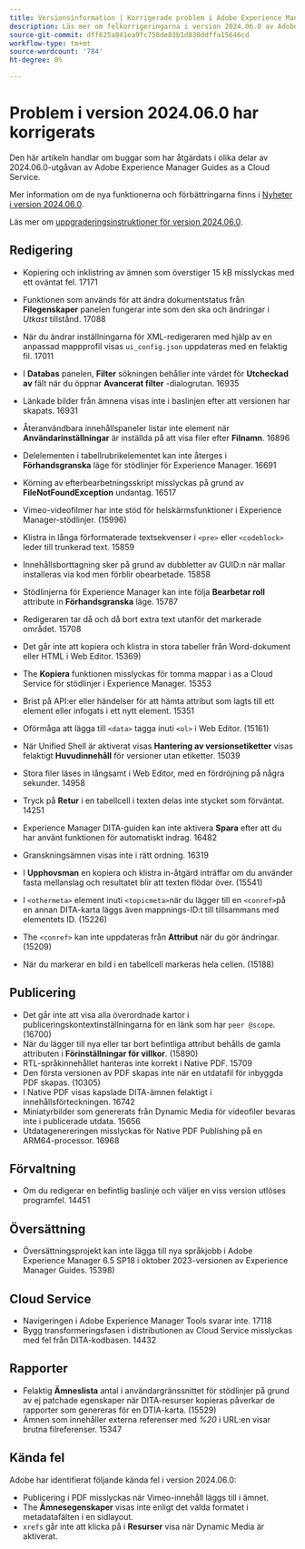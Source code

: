 ```yaml
---
title: Versionsinformation | Korrigerade problem i Adobe Experience Manager Guides, version 2024.06.0
description: Läs mer om felkorrigeringarna i version 2024.06.0 av Adobe Experience Manager Guides as a Cloud Service.
source-git-commit: dff625a841ea9fc758de83b1d830ddffa15646cd
workflow-type: tm+mt
source-wordcount: '784'
ht-degree: 0%

---
```



# Problem i version 2024.06.0 har korrigerats

Den här artikeln handlar om buggar som har åtgärdats i olika delar av 2024.06.0-utgåvan av Adobe Experience Manager Guides as a Cloud Service.

Mer information om de nya funktionerna och förbättringarna finns i [Nyheter i version 2024.06.0](whats-new-2024-06-0.md).

Läs mer om [uppgraderingsinstruktioner för version 2024.06.0](upgrade-instructions-2024-06-0.md).

## Redigering

- Kopiering och inklistring av ämnen som överstiger 15 kB misslyckas med ett oväntat fel. 17171
- Funktionen som används för att ändra dokumentstatus från  **Filegenskaper** panelen fungerar inte som den ska och ändringar i *Utkast* tillstånd. 17088
- När du ändrar inställningarna för XML-redigeraren med hjälp av en anpassad mappprofil visas `ui_config.json` uppdateras med en felaktig fil. 17011
- I **Databas** panelen, **Filter** sökningen behåller inte värdet för **Utcheckad av** fält när du öppnar **Avancerat filter** -dialogrutan. 16935
- Länkade bilder från ämnena visas inte i baslinjen efter att versionen har skapats. 16931
- Återanvändbara innehållspaneler listar inte element när **Användarinställningar** är inställda på att visa filer efter **Filnamn**. 16896
- Delelementen i tabellrubrikelementet kan inte återges i **Förhandsgranska** läge för stödlinjer för Experience Manager. 16691
- Körning av efterbearbetningsskript misslyckas på grund av **FileNotFoundException** undantag. 16517
- Vimeo-videofilmer har inte stöd för helskärmsfunktioner i Experience Manager-stödlinjer. (15996)
- Klistra in långa förformaterade textsekvenser i `<pre>` eller `<codeblock>` leder till trunkerad text. 15859
- Innehållsborttagning sker på grund av dubbletter av GUID:n när mallar installeras via kod men förblir obearbetade. 15858
- Stödlinjerna för Experience Manager kan inte följa **Bearbetar roll** attribute in **Förhandsgranska** läge. 15787
- Redigeraren tar då och då bort extra text utanför det markerade området.  15708
- Det går inte att kopiera och klistra in stora tabeller från Word-dokument eller HTML i Web Editor. 15369)
- The **Kopiera** funktionen misslyckas för tomma mappar i as a Cloud Service för stödlinjer i Experience Manager. 15353
- Brist på API:er eller händelser för att hämta attribut som lagts till ett element eller infogats i ett nytt element. 15351
- Oförmåga att lägga till `<data>` tagga inuti `<ol>` i Web Editor. (15161)
- När Unified Shell är aktiverat visas **Hantering av versionsetiketter** visas felaktigt **Huvudinnehåll** för versioner utan etiketter. 15039
- Stora filer läses in långsamt i Web Editor, med en fördröjning på några sekunder. 14958
- Tryck på **Retur** i en tabellcell i texten delas inte stycket som förväntat. 14251
- Experience Manager DITA-guiden kan inte aktivera **Spara** efter att du har använt funktionen för automatiskt indrag. 16482
- Granskningsämnen visas inte i rätt ordning. 16319
- I **Upphovsman** en kopiera och klistra in-åtgärd inträffar om du använder fasta mellanslag och resultatet blir att texten flödar över. (15541)

- I `<othermeta>` element inuti `<topicmeta>`när du lägger till en `<conref>`på en annan DITA-karta läggs även mappnings-ID:t till tillsammans med elementets ID. (15226)
- The `<conref>` kan inte uppdateras från **Attribut** när du gör ändringar. (15209)
- När du markerar en bild i en tabellcell markeras hela cellen. (15188)

## Publicering


- Det går inte att visa alla överordnade kartor i publiceringskontextinställningarna för en länk som har `peer @scope`. (16700)
- När du lägger till nya eller tar bort befintliga attribut behålls de gamla attributen i **Förinställningar för villkor**. (15890)
- RTL-språkinnehållet hanteras inte korrekt i Native PDF. 15709
- Den första versionen av PDF skapas inte när en utdatafil för inbyggda PDF skapas. (10305)
- I Native PDF visas kapslade DITA-ämnen felaktigt i innehållsförteckningen. 16742
- Miniatyrbilder som genererats från Dynamic Media för videofiler bevaras inte i publicerade utdata. 15656
- Utdatagenereringen misslyckas för Native PDF Publishing på en ARM64-processor. 16968

## Förvaltning

- Om du redigerar en befintlig baslinje och väljer en viss version utlöses programfel. 14451

## Översättning

- Översättningsprojekt kan inte lägga till nya språkjobb i Adobe Experience Manager 6.5 SP18 i oktober 2023-versionen av Experience Manager Guides. 15398)

## Cloud Service

- Navigeringen i Adobe Experience Manager Tools svarar inte. 17118
- Bygg transformeringsfasen i distributionen av Cloud Service misslyckas med fel från DITA-kodbasen. 14432

## Rapporter

- Felaktig **Ämneslista** antal i användargränssnittet för stödlinjer på grund av ej patchade egenskaper när DITA-resurser kopieras påverkar de rapporter som genereras för en DTIA-karta. (15529)
- Ämnen som innehåller externa referenser med *%20* i URL:en visar brutna filreferenser. 15347


## Kända fel

Adobe har identifierat följande kända fel i version 2024.06.0:

- Publicering i PDF misslyckas när Vimeo-innehåll läggs till i ämnet.
- The **Ämnesegenskaper** visas inte enligt det valda formatet i metadatafälten i en sidlayout.
- `xrefs` går inte att klicka på i **Resurser** visa när Dynamic Media är aktiverat.
